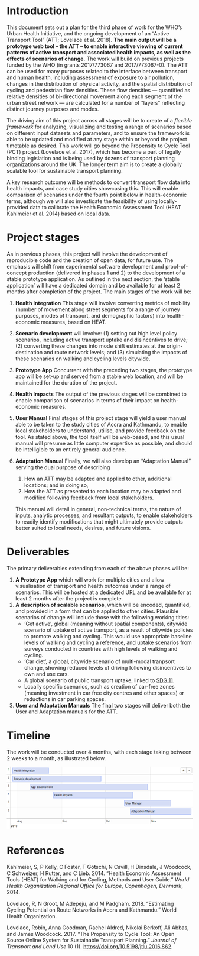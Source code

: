 
<!-- README.md is generated from README.Rmd. Please edit that file -->

# Introduction

This document sets out a plan for the third phase of work for the WHO’s
Urban Health Initiative, and the ongoing development of an “Active
Transport Tool” (ATT; Lovelace et al. 2018). **The main output will be a
prototype web tool – the ATT – to enable interactive viewing of current
patterns of active transport and associated health impacts, as well as
the effects of scenarios of change.** The work will build on previous
projects funded by the WHO (in grants 2017/773067 and 2017/773067-0).
The ATT can be used for many purposes related to the interface between
transport and human health, including assessment of exposure to air
pollution, changes in the distribution of physical activity, and the
spatial distribution of cycling and pedestrian flow densities. These
flow densities — quantified as relative densities of bi-directional
movement along each segment of the urban street network — are calculated
for a number of “layers” reflecting distinct journey purposes and modes.

The driving aim of this project across all stages will be to create of a
*flexible framework* for analyzing, visualizing and testing a range of
scenarios based on different input datasets and parameters, and to
ensure the framework is able to be updated and modified at any stage
within or beyond the project timetable as desired. This work will go
beyond the Propensity to Cycle Tool (PCT) project (Lovelace et al.
2017), which has become a part of legally binding legislation and is
being used by dozens of transport planning organizations around the UK.
The longer term aim is to create a globally scalable tool for
sustainable transport planning.

A key research outcome will be methods to convert transport flow data
into health impacts, and case study cities showcasing this. This will
enable comparison of scenarios under the fourth point below in
health-economic terms, although we will also investigate the feasibility
of using locally-provided data to calibrate the Health Economic
Assessment Tool (HEAT Kahlmeier et al. 2014) based on local data.

# Project stages

As in previous phases, this project will involve the development of
reproducible code and the creation of open data, for future use. The
emphasis will shift from experimental software development and
proof-of-concept production (delivered in phases 1 and 2) to the
development of a stable prototype application. As outlined in the next
section, the ‘stable application’ will have a dedicated domain and be
available for at least 2 months after completion of the project. The
main stages of the work will
be:

<!-- 1. **Analytic Methods and Software** Phase II resulted in a prototype ATT representing patterns of active travel in Accra only.  -->

<!--    This third Phase will apply all previous analyses to Kathmandu, thereby consolidating code and ensuring transferability between locations. -->

1.  **Health Integration** This stage will involve converting metrics of
    mobility (number of movement along street segments for a range of
    journey purposes, modes of transport, and demographic factors) into
    health-economic measures, based on HEAT.

2.  **Scenario development** will involve: (1) setting out high level
    policy scenarios, including active transport uptake and
    disincentives to drive; (2) converting these changes into mode shift
    estimates at the origin-destination and route network levels; and
    (3) simulating the impacts of these scenarios on walking and cycling
    levels citywide.

3.  **Prototype App** Concurrent with the preceding two stages, the
    prototype app will be set-up and served from a stable web location,
    and will be maintained for the duration of the project.

4.  **Health Impacts** The output of the previous stages will be
    combined to enable comparison of scenarios in terms of their impact
    on health-economic measures.

5.  **User Manual** Final stages of this project stage will yield a user
    manual able to be taken to the study cities of Accra and Kathmandu,
    to enable local stakeholders to understand, utilise, and provide
    feedback on the tool. As stated above, the tool itself will be
    web-based, and this usual manual will presume as little computer
    expertise as possible, and should be intelligible to an entirely
    general audience.

6.  **Adaptation Manual** Finally, we will also develop an “Adaptation
    Manual” serving the dual purpose of describing
    
    1)  How an ATT may be adapted and applied to other, additional
        locations; and in doing so,
    2)  How the ATT as presented to each location may be adapted and
        modified following feedback from local stakeholders.
    
    This manual will detail in general, non-technical terms, the nature
    of inputs, analytic processes, and resultant outputs, to enable
    stakeholders to readily identify modifications that might ultimately
    provide outputs better suited to local needs, desires, and future
    visions.

# Deliverables

The primary deliverables extending from each of the above phases will
be:

<!-- 1. **Analytic Methods and Software** This phase will not produce any concrete deliverables, but will provide for both cities the necessary input data to allow the development of individually adapted ATT. -->

<!-- 1. **Health Integration** This stage will enable ATT output to be expressed in health-economic terms. -->

<!--    As the third stage will be conducted concurrently with these first two, the output of this stage will be directly viewable in the ATT. -->

1.  **A Prototype App** which will work for multiple cities and allow
    visualisation of transport and health outcomes under a range of
    scenarios. This will be hosted at a dedicated URL and be available
    for at least 2 months after the project is complete.
2.  **A description of scalable scenarios**, which will be encoded,
    quantified, and provided in a form that can be applied to other
    cities. Plausible scenarios of change will include those with the
    following working titles:
      - ‘Get active’, global (meaning without spatial components),
        citywide scenario of uptake of active transport, as a result of
        citywide policies to promote walking and cycling. This would use
        appropriate baseline levels of walking and cycling a reference,
        and uptake scenarios from surveys conducted in countries with
        high levels of walking and cycling.
      - ‘Car diet’, a global, citywide scenario of multi-modal tranpsort
        change, showing reduced levels of driving following
        disincentives to own and use cars.
      - A global scenario of public transport uptake, linked to
        [SDG 11](https://sustainabledevelopment.un.org/sdg11).
      - Locally specific scenarios, such as creation of car-free zones
        (meaning investment in car free city centres and other spaces)
        or reductions in car parking spaces.
        <!-- 1. **Health Impacts** This stage will extend the App to include the ability to select and compare scenarios, in terms both of changes in mobility patterns as well as associated health and economic terms. -->
3.  **User and Adaptation Manuals** The final two stages will deliver
    both the User and Adaptation manuals for the ATT.

# Timeline

The work will be conducted over 4 months, with each stage taking between
2 weeks to a month, as illustrated below.

![](README_files/figure-gfm/timeline.png)<!-- -->

# References

<div id="refs" class="references">

<div id="ref-kahlmeier_health_2014">

Kahlmeier, S, P Kelly, C Foster, T Götschi, N Cavill, H Dinsdale, J
Woodcock, C Schweizer, H Rutter, and C Lieb. 2014. “Health Economic
Assessment Tools (HEAT) for Walking and for Cycling, Methods and User
Guide.” *World Health Organization Regional Office for Europe,
Copenhagen, Denmark*, 2014.

</div>

<div id="ref-lovelace_estimating_2018">

Lovelace, R, N Groot, M Adepeju, and M Padgham. 2018. “Estimating
Cycling Potential on Route Networks in Accra and Kathmandu.” World
Health Organization.

</div>

<div id="ref-lovelace_propensity_2017">

Lovelace, Robin, Anna Goodman, Rachel Aldred, Nikolai Berkoff, Ali
Abbas, and James Woodcock. 2017. “The Propensity to Cycle Tool: An Open
Source Online System for Sustainable Transport Planning.” *Journal of
Transport and Land Use* 10 (1). <https://doi.org/10.5198/jtlu.2016.862>.

</div>

</div>
